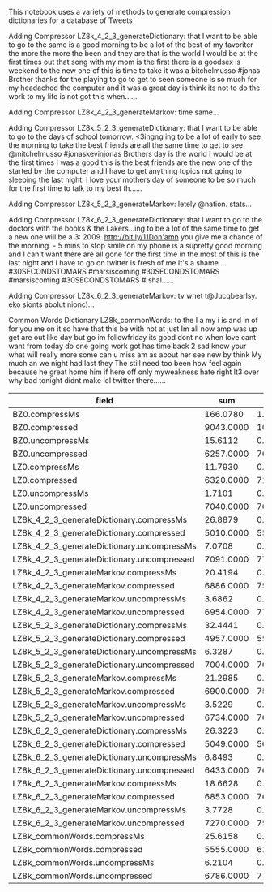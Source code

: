 This notebook uses a variety of methods to generate compression dictionaries for a database of Tweets

Adding Compressor LZ8k_4_2_3_generateDictionary:  that I want to be able to go to the same is a good morning to be a lot of the best of my favoriter the more the more the been and they are that is the world I would be at the first times out that song with my mom is the first there is a goodsex is weekend to the new one of this is time to take it was a bitchelmusso #jonas Brother thanks for the playing to go to get to seen someone is so much for my headached the computer and it was a great day is think its not to do the work to my life is not got this when......

Adding Compressor LZ8k_4_2_3_generateMarkov: time same...

Adding Compressor LZ8k_5_2_3_generateDictionary:  that I want to be able to go to the days of school tomorrow.  &lt;3ingng ing to be a lot of early to see the morning to take the best friends are all the same time to get to see @mitchelmusso #jonaskevinjonas Brothers day is the world I would be at the first times I was a good this is the best friends are the new one of the started by the computer and I have to get anything topics not going to sleeping the last night. I love your mothers day of someone to be so much for the first time to talk to my best th......

Adding Compressor LZ8k_5_2_3_generateMarkov: letely @nation. stats...

Adding Compressor LZ8k_6_2_3_generateDictionary:  that I want to go to the doctors with the books &amp; the Lakers...ing to be a lot of the same time to get a new one will be a 3: 2009.  http://bit.ly/11Don'amn you give me a chance of the morning.         -  5 mins to stop smile on my phone is a supretty good morning and I can't want there are all gone for the first time in the most of this is the last night and I have to go on twitter is fresh of me  It's a shame ...  #30SECONDSTOMARS #marsiscoming #30SECONDSTOMARS #marsiscoming #30SECONDSTOMARS  #  shal......

Adding Compressor LZ8k_6_2_3_generateMarkov: tv whet t@Jucqbearlsy. eko sionts   abolut nionc)...

Common Words Dictionary LZ8k_commonWords: to the I a my i is and in of for you me on it so have that this be with not at just Im all now amp was up get are out like day but go im followfriday its good dont no when love cant want from today do one going work got has time back 2 sad know your what will really more some can u miss am as about her see new by think My much an we night had last they The still need too been how feel again because he great home him if here off only myweakness hate right lt3 over why bad tonight didnt make lol twitter there......

field | sum | avg | stddev | nulls
----- | --- | --- | ------ | -----
BZ0.compressMs                             | 166.0780 | 1.8660 | 0.1511 | 11
BZ0.compressed                             | 9043.0000 | 101.6067 | 27.9219 | 11
BZ0.uncompressMs                           | 15.6112 | 0.1754 | 0.0233 | 11
BZ0.uncompressed                           | 6257.0000 | 76.3049 | 40.3653 | 18
LZ0.compressMs                             | 11.7930 | 0.1310 | 0.0773 | 10
LZ0.compressed                             | 6320.0000 | 71.8182 | 29.4084 | 12
LZ0.uncompressMs                           | 1.7101 | 0.0186 | 0.0061 | 8
LZ0.uncompressed                           | 7040.0000 | 76.5217 | 40.4143 | 8
LZ8k_4_2_3_generateDictionary.compressMs   | 26.8879 | 0.2988 | 0.1075 | 10
LZ8k_4_2_3_generateDictionary.compressed   | 5010.0000 | 55.6667 | 22.5886 | 10
LZ8k_4_2_3_generateDictionary.uncompressMs | 7.0708 | 0.0794 | 0.0223 | 11
LZ8k_4_2_3_generateDictionary.uncompressed | 7091.0000 | 77.9231 | 40.4465 | 9
LZ8k_4_2_3_generateMarkov.compressMs       | 20.4194 | 0.2220 | 0.1019 | 8
LZ8k_4_2_3_generateMarkov.compressed       | 6886.0000 | 75.6703 | 29.7392 | 9
LZ8k_4_2_3_generateMarkov.uncompressMs     | 3.6862 | 0.0401 | 0.0217 | 8
LZ8k_4_2_3_generateMarkov.uncompressed     | 6954.0000 | 77.2667 | 41.3110 | 10
LZ8k_5_2_3_generateDictionary.compressMs   | 32.4441 | 0.3605 | 0.1238 | 10
LZ8k_5_2_3_generateDictionary.compressed   | 4957.0000 | 55.6966 | 22.6400 | 11
LZ8k_5_2_3_generateDictionary.uncompressMs | 6.3287 | 0.0703 | 0.0174 | 10
LZ8k_5_2_3_generateDictionary.uncompressed | 7004.0000 | 76.1304 | 40.8295 | 8
LZ8k_5_2_3_generateMarkov.compressMs       | 21.2985 | 0.2340 | 0.2914 | 9
LZ8k_5_2_3_generateMarkov.compressed       | 6900.0000 | 75.8242 | 29.6138 | 9
LZ8k_5_2_3_generateMarkov.uncompressMs     | 3.5229 | 0.0391 | 0.0221 | 10
LZ8k_5_2_3_generateMarkov.uncompressed     | 6734.0000 | 76.5227 | 39.9738 | 12
LZ8k_6_2_3_generateDictionary.compressMs   | 26.3223 | 0.2893 | 0.0985 | 9
LZ8k_6_2_3_generateDictionary.compressed   | 5049.0000 | 56.7303 | 22.8718 | 11
LZ8k_6_2_3_generateDictionary.uncompressMs | 6.8493 | 0.0761 | 0.0453 | 10
LZ8k_6_2_3_generateDictionary.uncompressed | 6433.0000 | 76.5833 | 38.3655 | 16
LZ8k_6_2_3_generateMarkov.compressMs       | 18.6628 | 0.2051 | 0.0906 | 9
LZ8k_6_2_3_generateMarkov.compressed       | 6853.0000 | 76.1444 | 30.1344 | 10
LZ8k_6_2_3_generateMarkov.uncompressMs     | 3.7728 | 0.0419 | 0.0172 | 10
LZ8k_6_2_3_generateMarkov.uncompressed     | 7270.0000 | 75.7292 | 40.4620 | 4
LZ8k_commonWords.compressMs                | 25.6158 | 0.2784 | 0.0805 | 8
LZ8k_commonWords.compressed                | 5555.0000 | 61.0440 | 24.3306 | 9
LZ8k_commonWords.uncompressMs              | 6.2104 | 0.0675 | 0.0146 | 8
LZ8k_commonWords.uncompressed              | 6786.0000 | 77.1136 | 40.6351 | 12

